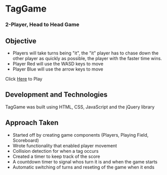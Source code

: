 # TagGame
### 2-Player, Head to Head Game
## Objective
- Players will take turns being "it", the "it" player has to chase down the other player as quickly as possible, the player with the faster time wins. 
- Player Red will use the WASD keys to move
- Player Blue will use the arrow keys to move

Click [Here](https://haroldseo.github.io/TagGame/) to Play

## Development and Technologies
TagGame was built using HTML, CSS, JavaScript and the jQuery library

## Approach Taken
- Started off by creating game components (Players, Playing Field, Scoreboard) 
- Wrote functionality that enabled player movement
- Collision detection for when a tag occurs 
- Created a timer to keep track of the score
- A countdown timer to signal whos turn it is and when the game starts
- Automatic switching of turns and reseting of the game when it ends
